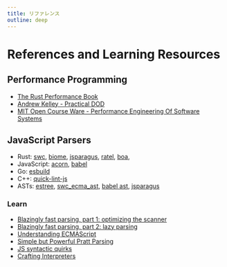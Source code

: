 ```yaml
---
title: リファレンス
outline: deep
---
```


# References and Learning Resources

## Performance Programming

- [The Rust Performance Book](https://nnethercote.github.io/perf-book/introduction.html)
- [Andrew Kelley - Practical DOD](https://vimeo.com/649009599)
- [MIT Open Course Ware - Performance Engineering Of Software Systems](https://ocw.mit.edu/courses/6-172-performance-engineering-of-software-systems-fall-2018/video_galleries/lecture-videos)

## JavaScript Parsers

- Rust: [swc](https://swc.rs), [biome](https://biomejs.dev), [jsparagus](https://github.com/mozilla-spidermonkey/jsparagus), [ratel](https://github.com/ratel-rust/ratel-core), [boa](https://github.com/lastmjs/boa-azle),
- JavaScript: [acorn](https://github.com/acornjs/acorn), [babel](https://babeljs.io)
- Go: [esbuild](https://esbuild.github.io)
- C++: [quick-lint-js](https://github.com/quick-lint/quick-lint-js)
- ASTs: [estree](https://github.com/estree/estree), [swc_ecma_ast](https://github.com/swc-project/swc/tree/main/crates/swc_ecma_ast/src), [babel ast](https://github.com/babel/babel/blob/main/packages/babel-types/src/ast-types/generated/index.ts), [jsparagus](https://gist.github.com/Boshen/0b481a058cd715576aaf1624d2c6d469)

### Learn

- [Blazingly fast parsing, part 1: optimizing the scanner](https://v8.dev/blog/scanner)
- [Blazingly fast parsing, part 2: lazy parsing](https://v8.dev/blog/preparser)
- [Understanding ECMAScript](https://v8.dev/blog/tags/understanding-ecmascript)
- [Simple but Powerful Pratt Parsing](https://matklad.github.io/2020/04/13/simple-but-powerful-pratt-parsing.html)
- [JS syntactic quirks](https://github.com/mozilla-spidermonkey/jsparagus/blob/master/js-quirks.md)
- [Crafting Interpreters](https://craftinginterpreters.com/)
